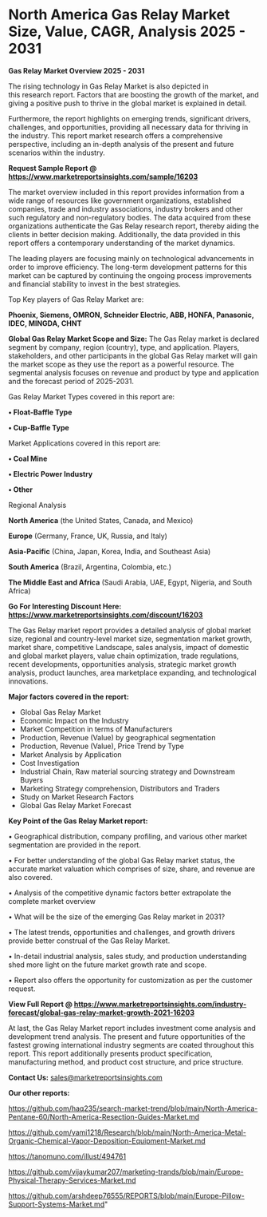 # North America Gas Relay Market Size, Value, CAGR, Analysis 2025 - 2031

<Strong> Gas Relay Market Overview 2025 - 2031</strong>

The rising technology in Gas Relay Market is also depicted in this research report. Factors that are boosting the growth of the market, and giving a positive push to thrive in the global market is explained in detail.

Furthermore, the report highlights on emerging trends, significant drivers, challenges, and opportunities, providing all necessary data for thriving in the industry. This report market research offers a comprehensive perspective, including an in-depth analysis of the present and future scenarios within the industry.

<strong>Request Sample Report @ <a href=https://www.marketreportsinsights.com/sample/16203>https://www.marketreportsinsights.com/sample/16203</a></strong>

The market overview included in this report provides information from a wide range of resources like government organizations, established companies, trade and industry associations, industry brokers and other such regulatory and non-regulatory bodies. The data acquired from these organizations authenticate the Gas Relay research report, thereby aiding the clients in better decision making. Additionally, the data provided in this report offers a contemporary understanding of the market dynamics.

The leading players are focusing mainly on technological advancements in order to improve efficiency. The long-term development patterns for this market can be captured by continuing the ongoing process improvements and financial stability to invest in the best strategies.

Top Key players of Gas Relay Market are:

<strong>Phoenix, Siemens, OMRON, Schneider Electric, ABB, HONFA, Panasonic, IDEC, MINGDA, CHNT</strong>

<strong><b>Global Gas Relay Market Scope and Size:</b></strong>
The Gas Relay market is declared segment by company, region (country), type, and application. Players, stakeholders, and other participants in the global Gas Relay market will gain the market scope as they use the report as a powerful resource. The segmental analysis focuses on revenue and product by type and application and the forecast period of 2025-2031.

Gas Relay Market Types covered in this report are:

<strong>• Float-Baffle Type

• Cup-Baffle Type</strong>

Market Applications covered in this report are:

<strong>• Coal Mine

• Electric Power Industry

• Other</strong> 

Regional Analysis

<strong>North America</strong> (the United States, Canada, and Mexico)

<strong>Europe</strong> (Germany, France, UK, Russia, and Italy)

<strong>Asia-Pacific</strong> (China, Japan, Korea, India, and Southeast Asia)

<strong>South America</strong> (Brazil, Argentina, Colombia, etc.)

<strong>The Middle East and Africa</strong> (Saudi Arabia, UAE, Egypt, Nigeria, and South Africa)

<strong>Go For Interesting Discount Here: <a href=https://www.marketreportsinsights.com/discount/16203>https://www.marketreportsinsights.com/discount/16203</a></strong>

The Gas Relay market report provides a detailed analysis of global market size, regional and country-level market size, segmentation market growth, market share, competitive Landscape, sales analysis, impact of domestic and global market players, value chain optimization, trade regulations, recent developments, opportunities analysis, strategic market growth analysis, product launches, area marketplace expanding, and technological innovations.

<strong><b>Major factors covered in the report:</b></strong>
<ul>
  <li>Global Gas Relay Market </li>
  <li>Economic Impact on the Industry</li>
  <li>Market Competition in terms of Manufacturers</li>
  <li>Production, Revenue (Value) by geographical segmentation</li>
  <li>Production, Revenue (Value), Price Trend by Type</li>
  <li>Market Analysis by Application</li>
  <li>Cost Investigation</li>
  <li>Industrial Chain, Raw material sourcing strategy and Downstream Buyers</li>
  <li>Marketing Strategy comprehension, Distributors and Traders</li>
  <li>Study on Market Research Factors</li>
  <li>Global Gas Relay Market Forecast</li>
</ul>

<strong><b>Key Point of the Gas Relay Market report:</b></strong>

• Geographical distribution, company profiling, and various other market segmentation are provided in the report.

• For better understanding of the global Gas Relay market status, the accurate market valuation which comprises of size, share, and revenue are also covered.

• Analysis of the competitive dynamic factors better extrapolate the complete market overview

• What will be the size of the emerging Gas Relay market in 2031?

• The latest trends, opportunities and challenges, and growth drivers provide better construal of the Gas Relay Market.

• In-detail industrial analysis, sales study, and production understanding shed more light on the future market growth rate and scope.

• Report also offers the opportunity for customization as per the customer request.

<strong><b>View Full Report @ <a href=https://www.marketreportsinsights.com/industry-forecast/global-gas-relay-market-growth-2021-16203>https://www.marketreportsinsights.com/industry-forecast/global-gas-relay-market-growth-2021-16203</a></b></strong>


At last, the Gas Relay Market report includes investment come analysis and development trend analysis. The present and future opportunities of the fastest growing international industry segments are coated throughout this report. This report additionally presents product specification, manufacturing method, and product cost structure, and price structure.

<strong>Contact Us:</strong>
sales@marketreportsinsights.com

<strong>Our other reports:</strong>

<a href=https://github.com/haq235/search-market-trend/blob/main/North-America-Pentane-60/North-America-Resection-Guides-Market.md>https://github.com/haq235/search-market-trend/blob/main/North-America-Pentane-60/North-America-Resection-Guides-Market.md</a>

<a href=https://github.com/yami1218/Research/blob/main/North-America-Metal-Organic-Chemical-Vapor-Deposition-Equipment-Market.md>https://github.com/yami1218/Research/blob/main/North-America-Metal-Organic-Chemical-Vapor-Deposition-Equipment-Market.md</a>

<a href=https://tanomuno.com/illust/494761>https://tanomuno.com/illust/494761</a>

<a href=https://github.com/vijaykumar207/marketing-trands/blob/main/Europe-Physical-Therapy-Services-Market.md>https://github.com/vijaykumar207/marketing-trands/blob/main/Europe-Physical-Therapy-Services-Market.md</a>

<a href=https://github.com/arshdeep76555/REPORTS/blob/main/Europe-Pillow-Support-Systems-Market.md>https://github.com/arshdeep76555/REPORTS/blob/main/Europe-Pillow-Support-Systems-Market.md</a>"
